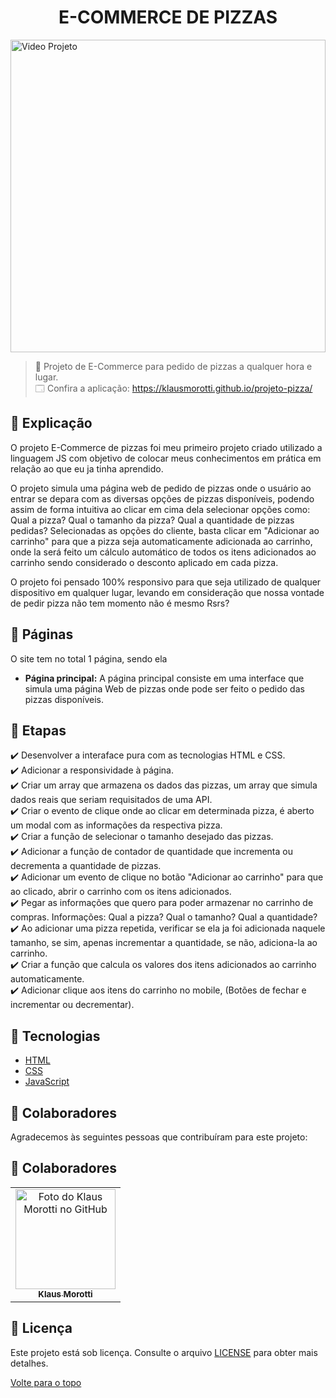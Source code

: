 <h1 align="center">E-COMMERCE DE PIZZAS</h1>

<img src="assets/images/pizza-gif.gif" alt="Video Projeto" width="100%" height="500px">

> 🔎 Projeto de E-Commerce para pedido de pizzas a qualquer hora e lugar. <br>
🗔 Confira a aplicação: https://klausmorotti.github.io/projeto-pizza/ <br>
## :page_facing_up: Explicação
O projeto E-Commerce de pizzas foi meu primeiro projeto criado utilizado a linguagem JS com objetivo de colocar meus conhecimentos em prática em relação ao que eu ja tinha aprendido.

O projeto simula uma página web de pedido de pizzas onde o usuário ao entrar se depara com as diversas opções de pizzas disponíveis, podendo assim de forma intuitiva ao clicar em cima dela selecionar opções como: Qual a pizza? Qual o tamanho da pizza? Qual a quantidade de pizzas pedidas?
Selecionadas as opções do cliente, basta clicar em "Adicionar ao carrinho" para que a pizza seja automaticamente adicionada ao carrinho, onde la será feito um cálculo automático de todos os itens adicionados ao carrinho sendo considerado o desconto aplicado em cada pizza.

O projeto foi pensado 100% responsivo para que seja utilizado de qualquer dispositivo em qualquer lugar, levando em consideração que nossa vontade de pedir pizza não tem momento não é mesmo Rsrs?

## 📁 Páginas

O site tem no total 1 página, sendo ela

- **Página principal:** A página principal consiste em uma interface que simula uma página Web de pizzas onde pode ser feito o pedido das pizzas disponíveis.


## 🎯 Etapas ##

:heavy_check_mark: Desenvolver a interaface pura com as tecnologias HTML e CSS. <br>
:heavy_check_mark: Adicionar a responsividade à página. <br>
:heavy_check_mark: Criar um array que armazena os dados das pizzas, um array que simula dados reais que seriam requisitados de uma API. <br>
:heavy_check_mark: Criar o evento de clique onde ao clicar em determinada pizza, é aberto um modal com as informações da respectiva pizza. <br>
:heavy_check_mark: Criar a função de selecionar o tamanho desejado das pizzas. <br>
:heavy_check_mark: Adicionar a função de contador de quantidade que incrementa ou decrementa a quantidade de pizzas. <br>
:heavy_check_mark: Adicionar um evento de clique no botão "Adicionar ao carrinho" para que ao clicado, abrir o carrinho com os itens adicionados. <br>
:heavy_check_mark: Pegar as informações que quero para poder armazenar no carrinho de compras. Informações: Qual a pizza? Qual o tamanho? Qual a quantidade? <br>
:heavy_check_mark: Ao adicionar uma pizza repetida, verificar se ela ja foi adicionada naquele tamanho, se sim, apenas incrementar a quantidade, se não, adiciona-la ao carrinho. <br>
:heavy_check_mark: Criar a função que calcula os valores dos itens adicionados ao carrinho automaticamente. <br>
:heavy_check_mark: Adicionar clique aos itens do carrinho no mobile, (Botões de fechar e incrementar ou decrementar). <br>

## 🚀 Tecnologias ##

- [HTML](https://developer.mozilla.org/pt-BR/docs/Web/HTML)
- [CSS](https://developer.mozilla.org/pt-BR/docs/Web/CSS)
- [JavaScript](https://developer.mozilla.org/pt-BR/docs/Web/JavaScript)

## 🤝 Colaboradores

Agradecemos às seguintes pessoas que contribuíram para este projeto:

## 🤝 Colaboradores

<table>
  <tr>
    <td align="center">
      <a href="#">
        <img src="https://avatars.githubusercontent.com/u/84789400?v=4" width="160px;" alt="Foto do Klaus Morotti no GitHub"/><br>
        <sub>
          <b>Klaus Morotti</b>
        </sub>
      </a>
    </td>
  </tr>
</table>

## 📝 Licença

Este projeto está sob licença. Consulte o arquivo <a href="https://github.com/klausmorotti/projeto-pizza/blob/master/LICENSE">LICENSE</a> para obter mais detalhes.


<a href="#top">Volte para o topo</a>
